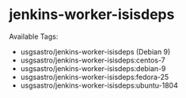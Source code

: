 # jenkins-worker-isisdeps

Available Tags:
- usgsastro/jenkins-worker-isisdeps (Debian 9)
- usgsastro/jenkins-worker-isisdeps:centos-7
- usgsastro/jenkins-worker-isisdeps:debian-9
- usgsastro/jenkins-worker-isisdeps:fedora-25
- usgsastro/jenkins-worker-isisdeps:ubuntu-1804

